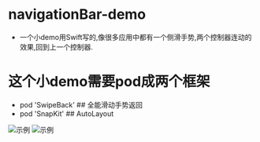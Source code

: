# navigationBar-demo
  * 一个小demo用Swift写的,像很多应用中都有一个侧滑手势,两个控制器连动的效果,回到上一个控制器.


# 这个小demo需要pod成两个框架
  * pod 'SwipeBack'  ## 全能滑动手势返回
  * pod 'SnapKit'    ## AutoLayout
  
  ![示例](http://ww2.sinaimg.cn/mw690/7e606be7jw1f525842r0oj20hs0vkta0.jpg)
  ![示例](http://ww2.sinaimg.cn/mw690/7e606be7jw1f525845caij20hs0vkab9.jpg)

  


